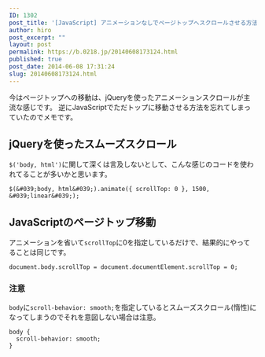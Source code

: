 ```yaml
---
ID: 1302
post_title: '[JavaScript] アニメーションなしでページトップへスクロールさせる方法'
author: hiro
post_excerpt: ""
layout: post
permalink: https://b.0218.jp/20140608173124.html
published: true
post_date: 2014-06-08 17:31:24
slug: 20140608173124.html
---
```

今はページトップへの移動は、jQueryを使ったアニメーションスクロールが主流な感じです。 逆にJavaScriptでただトップに移動させる方法を忘れてしまっていたのでメモです。

<!--more-->

## jQueryを使ったスムーズスクロール

`$('body, html')`に関して深くは言及しないとして、こんな感じのコードを使われてることが多いかと思います。

```language-js
$(&#039;body, html&#039;).animate({ scrollTop: 0 }, 1500, &#039;linear&#039;);
```

## JavaScriptのページトップ移動

アニメーションを省いて`scrollTop`に0を指定しているだけで、結果的にやってることは同じです。

```language-js
document.body.scrollTop = document.documentElement.scrollTop = 0;
```

### 注意

`body`に`scroll-behavior: smooth;`を指定しているとスムーズスクロール(惰性)になってしまうのでそれを意図しない場合は注意。

```language-css
body {
  scroll-behavior: smooth;
}
```